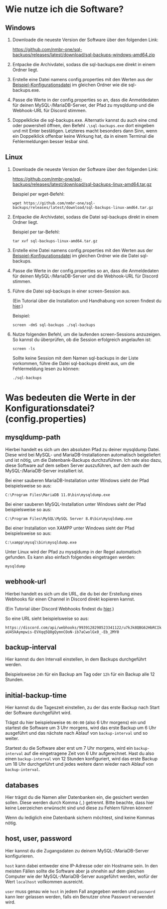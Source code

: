 # Wie nutze ich die Software?
## Windows
1. Downloade die neueste Version der Software über den folgenden Link:
   
   https://github.com/nmbr-one/sql-backups/releases/latest/download/sql-backups-windows-amd64.zip

2. Entpacke die Archivdatei, sodass die sql-backups.exe direkt in einem Ordner liegt.
3. Erstelle eine Datei namens config.properties mit den Werten aus der [Beispiel-Konfigurationsdatei](https://github.com/nmbr-one/sql-backups/blob/main/example.config.properties) im gleichen Ordner wie die sql-backups.exe.
4. Passe die Werte in der config.properties so an, dass die Anmeldedaten für deinen MySQL-/MariaDB-Server, der Pfad zu mysqldump und die Webhook-URL für Discord stimmen.
5. Doppelklicke die sql-backups.exe. Alternativ kannst du auch eine cmd oder powershell öffnen, den Befehl ``.\sql-backups.exe`` dort eingeben und mit Enter bestätigen. Letzteres macht besonders dann Sinn, wenn ein Doppelklick offenbar keine Wirkung hat, da in einem Terminal die Fehlermeldungen besser lesbar sind.
## Linux
1. Downloade die neueste Version der Software über den folgenden Link:
   
   https://github.com/nmbr-one/sql-backups/releases/latest/download/sql-backups-linux-amd64.tar.gz

   Beispiel per wget-Befehl:
   ```
   wget https://github.com/nmbr-one/sql-backups/releases/latest/download/sql-backups-linux-amd64.tar.gz
   ```
2. Entpacke die Archivdatei, sodass die Datei sql-backups direkt in einem Ordner liegt.
   
   Beispiel per tar-Befehl:
   ```
   tar xvf sql-backups-linux-amd64.tar.gz
   ```
3. Erstelle eine Datei namens config.properties mit den Werten aus der [Beispiel-Konfigurationsdatei](https://github.com/nmbr-one/sql-backups/blob/main/example.config.properties) im gleichen Ordner wie die Datei sql-backups.
4. Passe die Werte in der config.properties so an, dass die Anmeldedaten für deinen MySQL-/MariaDB-Server und die Webhook-URL für Discord stimmen.
5. Führe die Datei sql-backups in einer screen-Session aus.
  
   (Ein Tutorial über die Installation und Handhabung von screen findest du [hier](https://linuxhint.com/screen-linux/).)

   Beispiel:
   ```
   screen -dmS sql-backups ./sql-backups
   ```
6. Nutze folgenden Befehl, um die laufenden screen-Sessions anzuzeigen. So kannst du überprüfen, ob die Session erfolgreich angelaufen ist:
   ```
   screen -ls
   ```
   Sollte keine Session mit dem Namen sql-backups in der Liste vorkommen, führe die Datei sql-backups direkt aus, um die Fehlermeldung lesen zu können:
   ```
   ./sql-backups
   ```
# Was bedeuten die Werte in der Konfigurationsdatei? (config.properties)
## mysqldump-path
Hierbei handelt es sich um den absoluten Pfad zu deiner mysqldump Datei. Diese wird bei MySQL- und MariaDB-Installationen automatisch beigeliefert und ist nötig, um die Datenbank-Backups durchzuführen. Ich rate also dazu, diese Software auf dem selben Server auszuführen, auf dem auch der MySQL-/MariaDB-Server installiert ist.

Bei einer sauberen MariaDB-Installation unter Windows sieht der Pfad beispielsweise so aus:

``C:\Program Files\MariaDB 11.0\bin\mysqldump.exe``

Bei einer sauberen MySQL-Installation unter Windows sieht der Pfad beispielsweise so aus:

``C:\Program Files\MySQL\MySQL Server 8.0\bin\mysqldump.exe``

Bei einer Installation von XAMPP unter Windows sieht der Pfad beispielsweise so aus:

``C:\xampp\mysql\bin\mysqldump.exe``

Unter Linux wird der Pfad zu mysqldump in der Regel automatisch gefunden. Es kann also einfach folgendes eingetragen werden:

``mysqldump``
## webhook-url
Hierbei handelt es sich um die URL, die du bei der Erstellung eines Webhooks für einen Channel in Discord direkt kopieren kannst.

(Ein Tutorial über Discord Webhooks findest du [hier](https://support.discord.com/hc/en-us/articles/228383668-Intro-to-Webhooks).)

So eine URL sieht beispielsweise so aus:

``https://discord.com/api/webhooks/9939128298523341122/u7kJk8QBG62HbRCIkaU4SkAympwis-EVXqq5Q8gQymnCOoN-ib7aCwolGx0_-Eb_2MY0``
## backup-interval
Hier kannst du den Intervall einstellen, in dem Backups durchgeführt werden.

Beispielsweise ``24h`` für ein Backup am Tag oder ``12h`` für ein Backup alle 12 Stunden.
## initial-backup-time
Hier kannst du die Tageszeit einstellen, zu der das erste Backup nach Start der Software durchgeführt wird.

Trägst du hier beispielsweise ``06:00:00`` (also 6 Uhr morgens) ein und startest die Software um 3 Uhr morgens, wird das erste Backup um 6 Uhr ausgeführt und das nächste nach Ablauf von ``backup-interval`` und so weiter.

Startest du die Software aber erst um 7 Uhr morgens, wird ein ``backup-interval`` auf die eingetragene Zeit von 6 Uhr aufgerechnet. Hast du also einen ``backup-interval`` von 12 Stunden konfiguriert, wird das erste Backup um 18 Uhr durchgeführt und jedes weitere dann wieder nach Ablauf von ``backup-interval``.
## databases
Hier trägst du die Namen aller Datenbanken ein, die gesichert werden sollen. Diese werden durch Komma (``,``) getrennt. Bitte beachte, dass hier keine Leerzeichen erwünscht sind und diese zu Fehlern führen können!

Wenn du lediglich eine Datenbank sichern möchtest, sind keine Kommas nötig.
## host, user, password
Hier kannst du die Zugangsdaten zu deinem MySQL-/MariaDB-Server konfigurieren.

``host`` kann dabei entweder eine IP-Adresse oder ein Hostname sein. In den meisten Fällen sollte die Software aber ja ohnehin auf dem gleichen Computer wie der MySQL-/MariaDB-Server ausgeführt werden, wofür der Wert ``localhost`` vollkommen ausreicht.

``user`` muss genau wie ``host`` in jedem Fall angegeben werden und ``password`` kann leer gelassen werden, falls ein Benutzer ohne Passwort verwendet wird.
